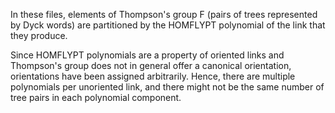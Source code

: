 In these files, elements of Thompson's group F
(pairs of trees represented by Dyck words)
are partitioned by the HOMFLYPT polynomial of the link that they produce.

Since HOMFLYPT polynomials are a property of oriented links
and Thompson's group does not in general offer a canonical orientation,
orientations have been assigned arbitrarily.
Hence, there are multiple polynomials per unoriented link,
and there might not be the same number of tree pairs in each polynomial component.
